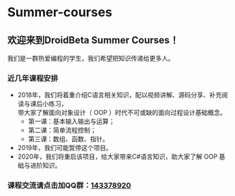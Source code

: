 # **Summer-courses**
## 欢迎来到DroidBeta Summer Courses！
我们是一群热爱编程的学生，我们希望把知识传递给更多人。
### 近几年课程安排
- 2018年，我们将着重介绍C语言相关知识，配以视频讲解、源码分享、补充阅读与课后小练习，  
带大家了解面向对象设计（ OOP ）时代不可或缺的面向过程设计基础概念。
    - 第一课：基本输入输出与运算；
    - 第二课：简单流程控制；
    - 第三课：数组、函数、指针。
- 2019年，我们可能暂停这个项目。
- 2020年，我们将重启该项目，给大家带来C#语言知识，助大家了解 OOP 基础与进阶知识。
### 课程交流请点击加QQ群：[143378920](https://jq.qq.com/?_wv=1027&k=5YO5Rha)
